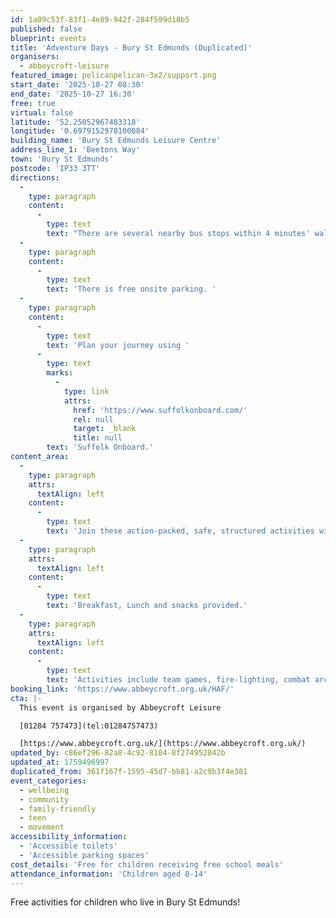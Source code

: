 ```yaml
---
id: 1a09c53f-83f1-4e89-942f-284f599d18b5
published: false
blueprint: events
title: 'Adventure Days - Bury St Edmunds (Duplicated)'
organisers:
  - abbeycroft-leisure
featured_image: pelicanpelican-3x2/support.png
start_date: '2025-10-27 08:30'
end_date: '2025-10-27 16:30'
free: true
virtual: false
latitude: '52.25052967483318'
longitude: '0.6979152978100084'
building_name: 'Bury St Edmunds Leisure Centre'
address_line_1: 'Beetons Way'
town: 'Bury St Edmunds'
postcode: 'IP33 3TT'
directions:
  -
    type: paragraph
    content:
      -
        type: text
        text: "There are several nearby bus stops within 4 minutes' walk."
  -
    type: paragraph
    content:
      -
        type: text
        text: 'There is free onsite parking. '
  -
    type: paragraph
    content:
      -
        type: text
        text: 'Plan your journey using '
      -
        type: text
        marks:
          -
            type: link
            attrs:
              href: 'https://www.suffolkonboard.com/'
              rel: null
              target: _blank
              title: null
        text: 'Suffolk Onboard.'
content_area:
  -
    type: paragraph
    attrs:
      textAlign: left
    content:
      -
        type: text
        text: 'Join these action-packed, safe, structured activities with fresh air in abundance, all under the careful eye of experienced outdoor instructors. '
  -
    type: paragraph
    attrs:
      textAlign: left
    content:
      -
        type: text
        text: 'Breakfast, Lunch and snacks provided.'
  -
    type: paragraph
    attrs:
      textAlign: left
    content:
      -
        type: text
        text: 'Activities include team games, fire-lighting, combat archery, archery, catapult building, swimming, geocaching and more. '
booking_link: 'https://www.abbeycroft.org.uk/HAF/'
cta: |-
  This event is organised by Abbeycroft Leisure

  [01284 757473](tel:01284757473)

  [https://www.abbeycroft.org.uk/](https://www.abbeycroft.org.uk/)
updated_by: c86ef296-82a8-4c92-8104-8f274952842b
updated_at: 1759496997
duplicated_from: 361f167f-1595-45d7-bb81-a2c9b3f4e381
event_categories:
  - wellbeing
  - community
  - family-friendly
  - teen
  - movement
accessibility_information:
  - 'Accessible toilets'
  - 'Accessible parking spaces'
cost_details: 'Free for children receiving free school meals'
attendance_information: 'Children aged 8-14'
---
```

Free activities for children who live in Bury St Edmunds!